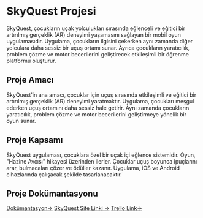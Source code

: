 # SkyQuest Projesi

SkyQuest, çocukların uçak yolculukları sırasında eğlenceli ve eğitici bir artırılmış gerçeklik (AR) deneyimi yaşamasını sağlayan bir mobil oyun uygulamasıdır. Uygulama, çocukların ilgisini çekerken aynı zamanda diğer yolculara daha sessiz bir uçuş ortamı sunar. Ayrıca çocukların yaratıcılık, problem çözme ve motor becerilerini geliştirecek etkileşimli bir öğrenme platformu oluşturur.

## Proje Amacı
SkyQuest'in ana amacı, çocuklar için uçuş sırasında etkileşimli ve eğitici bir artırılmış gerçeklik (AR) deneyimi yaratmaktır. Uygulama, çocukları meşgul ederken uçuş ortamını daha sessiz hale getirir. Aynı zamanda çocukların yaratıcılık, problem çözme ve motor becerilerini geliştirmeye yönelik bir oyun sunar.

## Proje Kapsamı
SkyQuest uygulaması, çocuklara özel bir uçak içi eğlence sistemidir. Oyun, "Hazine Avcısı" hikayesi üzerinden ilerler. Çocuklar uçuş boyunca ipuçlarını arar, bulmacaları çözer ve ödüller kazanır. Uygulama, iOS ve Android cihazlarında çalışacak şekilde tasarlanacaktır.
## Proje Dokümantasyonu
[Dokümantasyon=>](https://docs.google.com/document/d/1KFo4qNUuBomJV03pZITpiXba7M-ICMZD-8RfywSV00c/edit?tab=t.0)
[SkyQuest Site Linki =>](https://skyquest-ar-adventures.github.io/skyquest-frontend/)
[Trello Link=>](https://trello.com/b/S25ggJGN/skyquest-ar-adventures)


